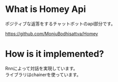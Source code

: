 # What is Homey Api
ポジティブな返答をするチャットボットのapi部分です。

https://github.com/MonjuBodhisattva/Homey

# How is it implemented?
Rnnによって対話を実現しています。  
ライブラリはchainerを使っています。
